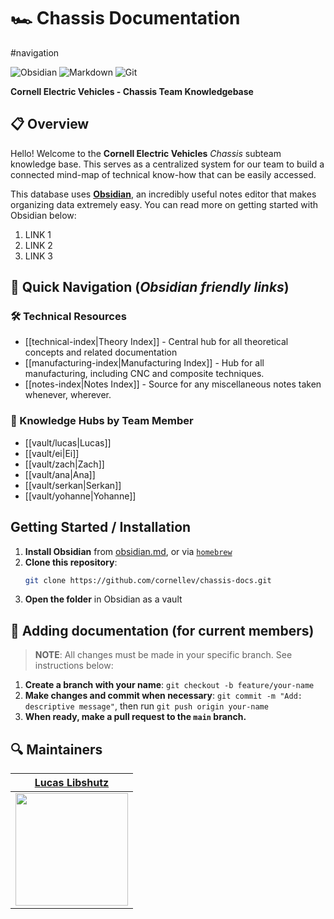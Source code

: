 # 🏎️ Chassis Documentation
#navigation

![Obsidian](https://img.shields.io/badge/Obsidian-%23483699.svg?style=for-the-badge&logo=obsidian&logoColor=white)
![Markdown](https://img.shields.io/badge/markdown-%23000000.svg?style=for-the-badge&logo=markdown&logoColor=white)
![Git](https://img.shields.io/badge/git-%23F05033.svg?style=for-the-badge&logo=git&logoColor=white)

**Cornell Electric Vehicles - Chassis Team Knowledgebase**

## 📋 Overview

Hello! Welcome to the **Cornell Electric Vehicles** *Chassis* subteam knowledge base. This serves as a centralized system for our team to build a connected mind-map of technical know-how that can be easily accessed.

This database uses [**Obsidian**](https://obsidian.md), an incredibly useful notes editor that makes organizing data extremely easy. You can read more on getting started with Obsidian below:

1. LINK 1 
2. LINK 2
3. LINK 3

## 🔗 Quick Navigation (*Obsidian friendly links*)

### 🛠️ Technical Resources
- [[technical-index|Theory Index]] - Central hub for all theoretical concepts and related documentation 
- [[manufacturing-index|Manufacturing Index]] -  Hub for all manufacturing, including CNC and composite techniques.
- [[notes-index|Notes Index]] - Source for any miscellaneous notes taken whenever, wherever.

### 👥 Knowledge Hubs by Team Member
- [[vault/lucas|Lucas]] 
- [[vault/ei|Ei]]
- [[vault/zach|Zach]]
- [[vault/ana|Ana]]
- [[vault/serkan|Serkan]]
- [[vault/yohanne|Yohanne]]

##  Getting Started / Installation

1. **Install Obsidian** from [obsidian.md](https://obsidian.md/), or via [`homebrew`](https://brew.sh)
2. **Clone this repository**:
   ```bash
   git clone https://github.com/cornellev/chassis-docs.git
   ```
3. **Open the folder** in Obsidian as a vault

## 🌿 Adding documentation (for current members)

> **NOTE**: All changes must be made in your specific branch. See instructions below:

1. **Create a branch with your name**: `git checkout -b feature/your-name`
2. **Make changes and commit when necessary**: `git commit -m "Add: descriptive message"`, then run `git push origin your-name`
3. **When ready, make a pull request to the `main` branch.**

## 🔍 Maintainers

| [Lucas Libshutz][ll] |
| :------------: |
| <img src="https://github.com/lucaslibshutz.png" width="180"> |

[ll]: https://github.com/lucaslibshutz
